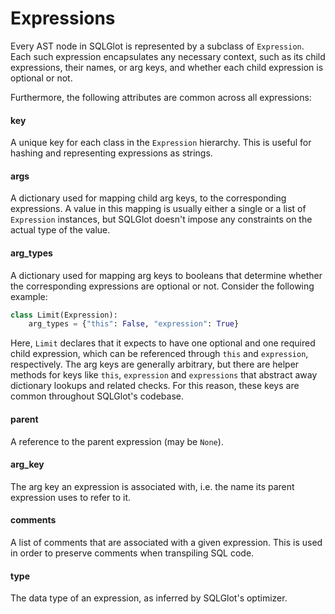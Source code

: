# Expressions

Every AST node in SQLGlot is represented by a subclass of `Expression`. Each such expression encapsulates any necessary context, such as its child expressions, their names, or arg keys, and whether each child expression is optional or not.

Furthermore, the following attributes are common across all expressions:

#### key

A unique key for each class in the `Expression` hierarchy. This is useful for hashing and representing expressions as strings.

#### args

A dictionary used for mapping child arg keys, to the corresponding expressions. A value in this mapping is usually either a single or a list of `Expression` instances, but SQLGlot doesn't impose any constraints on the actual type of the value.

#### arg_types

A dictionary used for mapping arg keys to booleans that determine whether the corresponding expressions are optional or not. Consider the following example:

```python
class Limit(Expression):
    arg_types = {"this": False, "expression": True}

```

Here, `Limit` declares that it expects to have one optional and one required child expression, which can be referenced through `this` and `expression`, respectively. The arg keys are generally arbitrary, but there are helper methods for keys like `this`, `expression` and `expressions` that abstract away dictionary lookups and related checks. For this reason, these keys are common throughout SQLGlot's codebase.

#### parent

A reference to the parent expression (may be `None`).

#### arg_key

The arg key an expression is associated with, i.e. the name its parent expression uses to refer to it.

#### comments

A list of comments that are associated with a given expression. This is used in order to preserve comments when transpiling SQL code.

#### type

The data type of an expression, as inferred by SQLGlot's optimizer.
